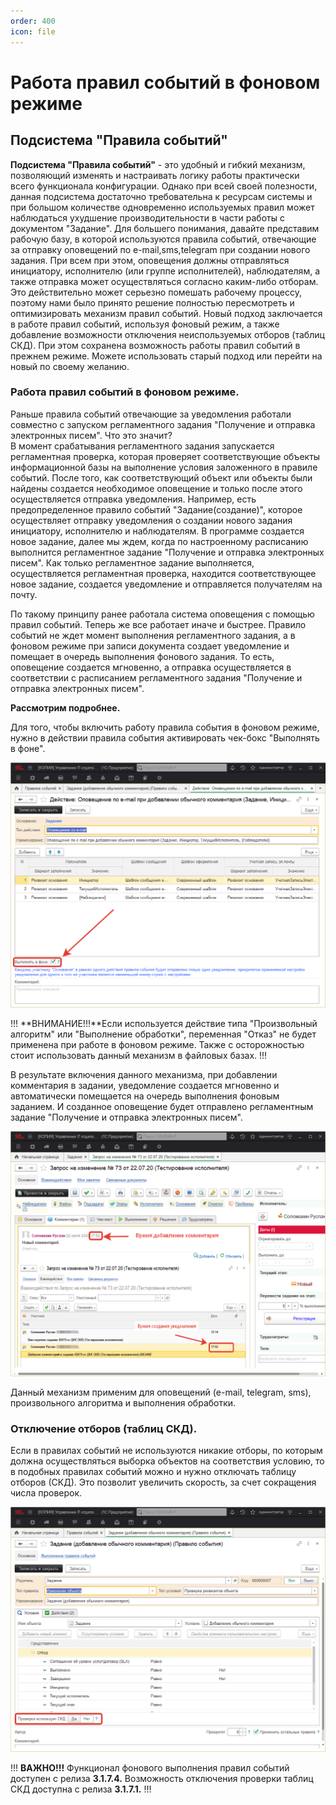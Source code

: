 ```yaml
---
order: 400
icon: file
---
```


# Работа правил событий в фоновом режиме

## Подсистема "Правила событий"

**Подсистема "Правила событий"** - это удобный и гибкий механизм, позволяющий изменять и настраивать логику работы практически всего функционала  конфигурации. Однако при всей своей полезности, данная подсистема достаточно требовательна к ресурсам системы и при большом количестве одновременно используемых правил может наблюдаться ухудшение производительности в части работы с документом "Задание". Для большего понимания, давайте представим рабочую базу, в которой используются правила событий, отвечающие за отправку оповещений по e-mail,sms,telegram при создании нового задания. При всем при этом, оповещения должны отправляться инициатору, исполнителю (или группе исполнителей), наблюдателям, а также отправка может осуществляться согласно каким-либо отборам. Это действительно может серьезно помешать рабочему процессу, поэтому нами было принято решение полностью пересмотреть и оптимизировать механизм правил событий. Новый подход заключается в работе правил событий, используя фоновый режим, а также добавление возможности отключения неиспользуемых отборов (таблиц СКД). При этом сохранена возможность работы правил событий в прежнем режиме. Можете использовать старый подход или перейти на новый по своему желанию.

### Работа правил событий в фоновом режиме.

Раньше правила событий отвечающие за уведомления работали совместно с запуском регламентного задания "Получение и отправка электронных писем". Что это значит?  
В момент срабатывания регламентного задания запускается регламентная проверка, которая проверяет соответствующие объекты информационной базы на выполнение условия заложенного в правиле событий. После того, как соответствующий объект или объекты были найдены создается необходимое оповещение и только после этого осуществляется отправка уведомления.   Например, есть предопределенное правило событий "Задание(создание)", которое осуществляет отправку уведомления о создании нового задания инициатору, исполнителю и наблюдателям. В программе создается новое задание, далее мы ждем, когда по настроенному расписанию выполнится регламентное задание "Получение и отправка электронных писем". Как только регламентное задание выполняется, осуществляется регламентная проверка, находится соответствующее новое задание, создается уведомление и отправляется получателям на почту.   

По такому принципу ранее работала система оповещения с помощью правил событий. Теперь же все работает иначе и быстрее. Правило событий не ждет момент выполнения регламентного задания, а в фоновом режиме при записи документа создает уведомление и помещает в очередь выполнения фонового задания. То есть, оповещение создается мгновенно, а отправка осуществляется в соответствии с расписанием регламентного задания "Получение и отправка электронных писем".  

**Рассмотрим подробнее.**   

Для того, чтобы включить работу правила события в фоновом режиме, нужно в действии правила события активировать чек-бокс "Выполнять в фоне".

![01_РаботыПравилСобытий](static/01_РаботыПравилСобытий.png)

!!!
**ВНИМАНИЕ!!!**Если используется действие типа "Произвольный алгоритм" или "Выполнение обработки", переменная "Отказ" не будет применена при работе в фоновом режиме. Также с осторожностью стоит использовать данный механизм в файловых базах. 
!!!

В результате включения данного механизма, при добавлении комментария в задании, уведомление создается мгновенно и автоматически помещается на очередь выполнения фоновым заданием. И созданное оповещение будет отправлено регламентным задание "Получение и отправка электронных писем".

![02_РаботыПравилСобытий](static/02_РаботыПравилСобытий.png)

Данный механизм применим для оповещений (e-mail, telegram, sms), произвольного алгоритма и выполнения обработки. 

### Отключение отборов (таблиц СКД).

Если в правилах событий не используются никакие отборы, по которым должна осуществляться выборка объектов на соответствия условию, то в подобных правилах событий можно и нужно отключать таблицу отборов (СКД). Это позволит увеличить скорость, за счет сокращения числа проверок.

![03_РаботыПравилСобытий](static/03_РаботыПравилСобытий.png)

!!!
**ВАЖНО!!!** Функционал фонового выполнения правил событий доступен с релиза **3.1.7.4.** Возможность отключения проверки таблиц СКД доступна с релиза **3.1.7.1.**
!!!